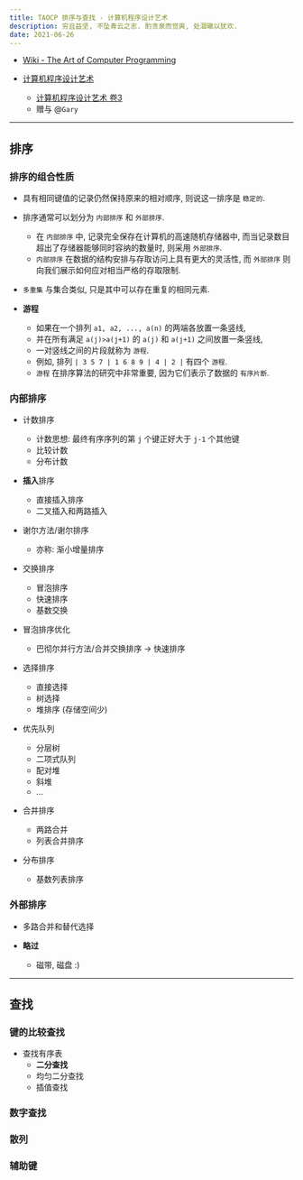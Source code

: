 ```yaml
---
title: TAOCP 排序与查找 - 计算机程序设计艺术
description: 穷且益坚, 不坠青云之志. 酌贪泉而觉爽, 处涸辙以犹欢.
date: 2021-06-26
---
```


* [Wiki - The Art of Computer Programming](https://en.wikipedia.org/wiki/The_Art_of_Computer_Programming)

* [计算机程序设计艺术](https://book.douban.com/series/46236)
  - [计算机程序设计艺术 卷3](https://book.douban.com/subject/26953756/)
  - 赠与 @`Gary`

------------------

## 排序

### 排序的组合性质

* 具有相同键值的记录仍然保持原来的相对顺序,
  则说这一排序是 `稳定的`.

* 排序通常可以划分为 `内部排序` 和 `外部排序`.
  - 在 `内部排序` 中, 记录完全保存在计算机的高速随机存储器中,
    而当记录数目超出了存储器能够同时容纳的数量时, 则采用 `外部排序`.
  - `内部排序` 在数据的结构安排与存取访问上具有更大的灵活性,
    而 `外部排序` 则向我们展示如何应对相当严格的存取限制.

* `多重集` 与集合类似, 只是其中可以存在重复的相同元素.

* **游程**
  - 如果在一个排列 `a1, a2, ..., a(n)` 的两端各放置一条竖线,
  - 并在所有满足 `a(j)>a(j+1)` 的 `a(j)` 和 `a(j+1)` 之间放置一条竖线,
  - 一对竖线之间的片段就称为 `游程`.
  - 例如, 排列 `| 3 5 7 | 1 6 8 9 | 4 | 2 |` 有四个 `游程`.
  - `游程` 在排序算法的研究中非常重要, 因为它们表示了数据的 `有序片断`.

### 内部排序

* 计数排序
  - 计数思想: 最终有序序列的第 `j` 个键正好大于 `j-1` 个其他键
  - 比较计数
  - 分布计数

* **插入**排序
  - 直接插入排序
  - 二叉插入和两路插入

* 谢尔方法/谢尔排序
  - 亦称: 渐小增量排序

* 交换排序
  - 冒泡排序
  - 快速排序
  - 基数交换

* 冒泡排序优化
  - 巴彻尔并行方法/合并交换排序 -> 快速排序

* 选择排序
  - 直接选择
  - 树选择
  - 堆排序 (存储空间少)

* 优先队列
  - 分层树
  - 二项式队列
  - 配对堆
  - 斜堆
  - ...

* 合并排序
  - 两路合并
  - 列表合并排序

* 分布排序
  - 基数列表排序

### 外部排序

* 多路合并和替代选择

* **略过**
  - 磁带, 磁盘 :)

------------------

## 查找

### 键的比较查找

* 查找有序表
  - **二分查找**
  - 均匀二分查找
  - 插值查找

### 数字查找

### 散列

### 辅助键

